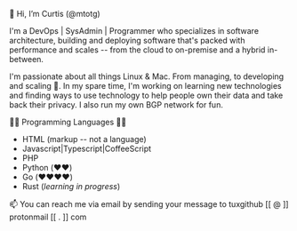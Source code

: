 👋 Hi, I’m Curtis (@mtotg)

I'm a DevOps | SysAdmin | Programmer who specializes in software architecture, building and deploying software that's packed with performance and scales -- from the cloud to on-premise and a hybrid in-between.

I'm passionate about all things Linux & Mac. From managing, to developing and scaling 🚀. In my spare time, I'm working on learning new technologies and finding ways to use technology to help people own their data and take back their privacy. I also run my own BGP network for fun.

👨‍💻 Programming Languages 👨‍💻
- HTML (markup -- not a language)
- Javascript|Typescript|CoffeeScript
- PHP
- Python (❤️❤️)
- Go (❤️❤️❤️❤️)
- Rust (*learning in progress*)

📫 You can reach me via email by sending your message to tuxgithub [[ @ ]] protonmail [[ . ]] com
